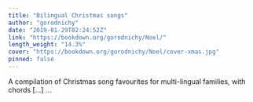 ```yaml
---
title: "Bilingual Christmas songs"
author: "gorodnichy"
date: "2019-01-29T02:24:52Z"
link: "https://bookdown.org/gorodnichy/Noel/"
length_weight: "14.3%"
cover: "https://bookdown.org/gorodnichy/Noel/cover-xmas.jpg"
pinned: false
---
```


A compilation of Christmas song favourites for multi-lingual families, with chords [...]  ...
